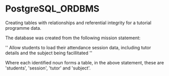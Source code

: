 # PostgreSQL_ORDBMS

Creating tables with relationships and referential integrity for a tutorial programme data.

The database was created from the following mission statement:

'' Allow students to load their attendance session data, including tutor details and the subject being facillitated ''

Where each identified noun forms a table, in the above statement, these are 'students', 'session', 'tutor' and 'subject'.





